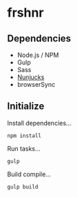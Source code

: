 frshnr
======

Dependencies
------------

- Node.js / NPM
- Gulp
- Sass
- [Nunjucks](https://mozilla.github.io/nunjucks/)
- browserSync

Initialize
----------

Install dependencies...

	npm install

Run tasks...

	gulp

Build compile...

	gulp build
